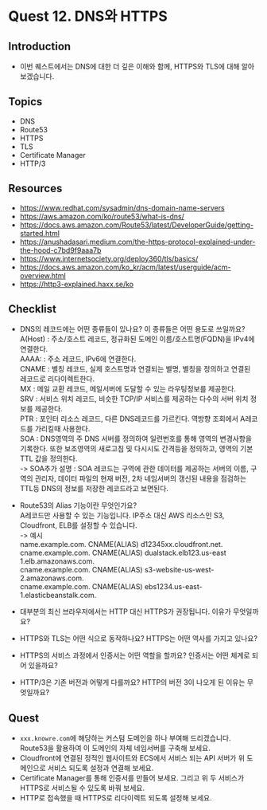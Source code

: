# Quest 12. DNS와 HTTPS

## Introduction
* 이번 퀘스트에서는 DNS에 대한 더 깊은 이해와 함께, HTTPS와 TLS에 대해 알아보겠습니다.

## Topics
* DNS
* Route53
* HTTPS
* TLS
* Certificate Manager
* HTTP/3

## Resources
* https://www.redhat.com/sysadmin/dns-domain-name-servers
* https://aws.amazon.com/ko/route53/what-is-dns/
* https://docs.aws.amazon.com/Route53/latest/DeveloperGuide/getting-started.html
* https://anushadasari.medium.com/the-https-protocol-explained-under-the-hood-c7bd9f9aaa7b
* https://www.internetsociety.org/deploy360/tls/basics/
* https://docs.aws.amazon.com/ko_kr/acm/latest/userguide/acm-overview.html
* https://http3-explained.haxx.se/ko

## Checklist
* DNS의 레코드에는 어떤 종류들이 있나요? 이 종류들은 어떤 용도로 쓰일까요?  
A(Host) : 주소/호스트 레코드, 정규화된 도메인 이름/호스트명(FQDN)을 IPv4에 연결한다.  
AAAA: : 주소 레코드, IPv6에 연결한다.  
CNAME : 별칭 레코드, 실제 호스트명과 연결되는 별명, 별칭을 정의하고 연결된 레코드로 리다이렉트한다.  
MX : 메일 교환 레코드, 메일서버에 도달할 수 있는 라우팅정보를 제공한다.  
SRV : 서비스 위치 레코드, 비슷한 TCP/IP 서비스를 제공하는 다수의 서버 위치 정보를 제공한다.  
PTR : 포인터 리소스 레코드, 다른 DNS레코드를 가르킨다. 역방향 조회에서 A레코드를 가리킬때 사용한다.  
SOA : DNS영역의 주 DNS 서버를 정의하여 일련번호를 통해 영역의 변경사항을 기록한다. 또한 보조영역의 새로고침 및 다시시도 간격등을 정의하고, 영역의 기본 TTL 값을 정의한다.  
-> SOA추가 설명 : SOA 레코드는 구역에 관한 데이터를 제공하는 서버의 이름, 구역의 관리자, 데이터 파일의 현재 버전, 2차 네임서버의 갱신된 내용을 점검하는 TTL등 DNS의 정보를 저장한 레코드라고 보면된다.

* Route53의 Alias 기능이란 무엇인가요?  
A레코드만 사용할 수 있는 기능입니다. IP주소 대신 AWS 리소스인 S3, Cloudfront, ELB를 설정할 수 있습니다.  
-> 예시  
name.example.com.	CNAME(ALIAS)	d12345xx.cloudfront.net.  
cname.example.com.	CNAME(ALIAS)	dualstack.elb123.us-east 1.elb.amazonaws.com.  
cname.example.com.	CNAME(ALIAS)	s3-website-us-west-2.amazonaws.com.  
cname.example.com.	CNAME(ALIAS)	ebs1234.us-east-1.elasticbeanstalk.com.  

* 대부분의 최신 브라우저에서는 HTTP 대신 HTTPS가 권장됩니다. 이유가 무엇일까요?
* HTTPS와 TLS는 어떤 식으로 동작하나요? HTTPS는 어떤 역사를 가지고 있나요?
* HTTPS의 서비스 과정에서 인증서는 어떤 역할을 할까요? 인증서는 어떤 체계로 되어 있을까요?
* HTTP/3은 기존 버전과 어떻게 다를까요? HTTP의 버전 3이 나오게 된 이유는 무엇일까요?

## Quest
* `xxx.knowre.com`에 해당하는 커스텀 도메인을 하나 부여해 드리겠습니다. Route53을 활용하여 이 도메인의 자체 네임서버를 구축해 보세요.
* Cloudfront에 연결된 정적인 웹사이트와 ECS에서 서비스 되는 API 서버가 위 도메인으로 서비스 되도록 설정과 연결해 보세요.
* Certificate Manager를 통해 인증서를 만들어 보세요. 그리고 위 두 서비스가 HTTPS로 서비스될 수 있도록 바꿔 보세요.
* HTTP로 접속했을 때 HTTPS로 리다이렉트 되도록 설정해 보세요.
